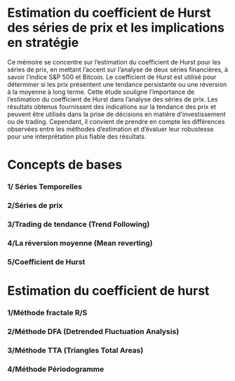 # Estimation du coefficient de Hurst des séries de prix et les implications en stratégie

Ce mémoire se concentre sur l’estimation du coefficient de Hurst pour les séries de prix, en mettant l’accent sur l’analyse de deux séries financières, à savoir l’indice S&P 500 et Bitcoin. Le coefficient de Hurst est utilisé pour déterminer si les prix présentent une tendance persistante ou une réversion à la moyenne à long terme. Cette étude souligne l’importance de l’estimation du coefficient de Hurst dans l’analyse des séries de prix. Les résultats obtenus fournissent des indications sur la tendance des prix et peuvent être utilisés dans la prise de décisions en matière d’investissement ou de trading. Cependant, il convient de prendre en compte les différences observées entre les méthodes d’estimation et d’évaluer leur robustesse pour une interprétation plus fiable des résultats.



# Concepts de bases
### 1/ Séries Temporelles
### 2/Séries de prix
### 3/Trading de tendance (Trend Following)
### 4/La réversion moyenne (Mean reverting)
### 5/Coefficient de Hurst



# Estimation du coefficient de hurst  
### 1/Méthode fractale R/S
### 2/Méthode DFA (Detrended Fluctuation Analysis)
### 3/Méthode TTA (Triangles Total Areas)
### 4/Méthode Périodogramme
